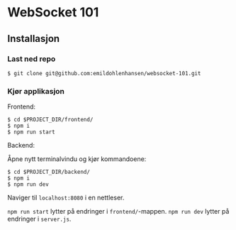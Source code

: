 # WebSocket 101

## Installasjon

### Last ned repo

```
$ git clone git@github.com:emildohlenhansen/websocket-101.git
```

### Kjør applikasjon

Frontend:

```
$ cd $PROJECT_DIR/frontend/
$ npm i
$ npm run start
```

Backend:

Åpne nytt terminalvindu og kjør kommandoene:

```
$ cd $PROJECT_DIR/backend/
$ npm i
$ npm run dev
```

Naviger til `localhost:8080` i en nettleser.

`npm run start` lytter på endringer i `frontend/`-mappen.
`npm run dev` lytter på endringer i `server.js`.

